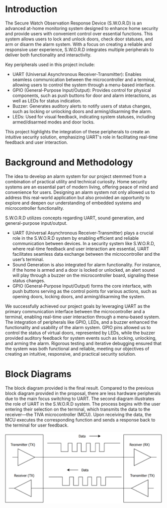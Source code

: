 # Introduction

The Secure Watch Observation Response Device (S.W.O.R.D) is an advanced at-home monitoring system designed to enhance home security and provide users with convenient control over essential functions. This system allows users to lock and unlock doors, check door statuses, and arm or disarm the alarm system. With a focus on creating a reliable and responsive user experience, S.W.O.R.D integrates multiple peripherals to deliver both functionality and interactivity.

Key peripherals used in this project include:

* UART (Universal Asynchronous Receiver-Transmitter): Enables seamless communication between the microcontroller and a terminal, allowing users to control the system through a menu-based interface.
* GPIO (General-Purpose Input/Output): Provides control for physical components, such as push buttons for door and alarm interactions, as well as LEDs for status indication.
* Buzzer: Generates auditory alerts to notify users of status changes, such as locking or unlocking doors and arming/disarming the alarm.
* LEDs: Used for visual feedback, indicating system statuses, including armed/disarmed modes and door locks.

This project highlights the integration of these peripherals to create an intuitive security solution, emphasizing UART's role in facilitating real-time feedback and user interaction.

# Background and Methodology
The idea to develop an alarm system for our project stemmed from a combination of practical utility and technical curiosity. Home security systems are an essential part of modern living, offering peace of mind and convenience for users. Designing an alarm system not only allowed us to address this real-world application but also provided an opportunity to explore and deepen our understanding of embedded systems and microcontroller functionality.

S.W.O.R.D utilizes concepts regarding UART, sound generation, and general-purpose input/output.
* UART (Universal Asynchronous Receiver-Transmitter) plays a crucial role in the S.W.O.R.D system by enabling efficient and reliable communication between devices. In a security system like S.W.O.R.D, where real-time feedback and user interaction are essential, UART facilitates seamless data exchange between the microcontroller and the user’s terminal.
* Sound Generation is also integrated for alarm functionality. For instance, if the home is armed and a door is locked or unlocked, an alert sound will play through a buzzer on the microcontroller board, signaling these status changes.
* GPIO (General-Purpose Input/Output) forms the core interface, with push buttons serving as the control points for various actions, such as opening doors, locking doors, and arming/disarming the system.

We successfully achieved our project goals by leveraging UART as the primary communication interface between the microcontroller and a terminal, enabling real-time user interaction through a menu-based system. The integration of peripherals like GPIO, LEDs, and a buzzer enhanced the functionality and usability of the alarm system. GPIO pins allowed us to control the status of virtual doors, represented by LEDs, while the buzzer provided auditory feedback for system events such as locking, unlocking, and arming the alarm. Rigorous testing and iterative debugging ensured that the system was both functional and reliable, meeting our objectives of creating an intuitive, responsive, and practical security solution.

# Block Diagrams

The block diagram provided is the final result. Compared to the previous block diagram provided in the proposal, there are less hardware peripherals due to the main focus switching to UART. The second diagram illustrates the role of UART in the S.W.O.R.D system. The process begins with the user entering their selection on the terminal, which transmits the data to the receiver—the TIVA microcontroller (MCU). Upon receiving the data, the MCU executes the corresponding function and sends a response back to the terminal for user feedback.



![UART Diagram](Images/UART_Diagram.png)
